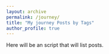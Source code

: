 ```yaml
---
layout: archive
permalink: /journey/
title: "My journey Posts by Tags"
author_profile: true
---
```

Here will be an script that will list posts. 
